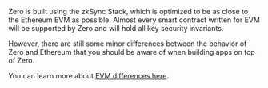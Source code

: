 Zero is built using the zkSync Stack, which is optimized to be as close to the Ethereum EVM as possible. Almost every smart contract written for EVM will be supported by Zero and will hold all key security invariants.

However, there are still some minor differences between the behavior of Zero and Ethereum that you should be aware of when building apps on top of Zero.

You can learn more about [EVM differences here](https://docs.zksync.io/build/developer-reference/differences-with-ethereum.html).